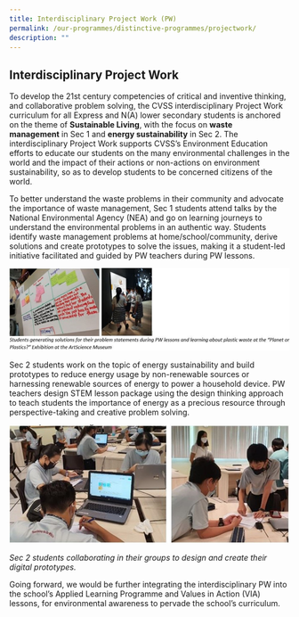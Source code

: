 ```yaml
---
title: Interdisciplinary Project Work (PW)
permalink: /our-programmes/distinctive-programmes/projectwork/
description: ""
---
```

##      Interdisciplinary Project Work

To develop the 21st century competencies of critical and inventive thinking, and collaborative problem solving, the CVSS interdisciplinary Project Work curriculum for all Express and N(A) lower secondary students is anchored on the theme of **Sustainable Living**, with the focus on **waste management** in Sec 1 and **energy sustainability** in Sec 2. The interdisciplinary Project Work supports CVSS’s Environment Education efforts to educate our students on the many environmental challenges in the world and the impact of their actions or non-actions on environment sustainability, so as to develop students to be concerned citizens of the world.

To better understand the waste problems in their community and advocate the importance of waste management, Sec 1 students attend talks by the National Environmental Agency (NEA) and go on learning journeys to understand the environmental problems in an authentic way. Students identify waste management problems at home/school/community, derive solutions and create prototypes to solve the issues, making it a student-led initiative facilitated and guided by PW teachers during PW lessons.

![](/images/2023%20Distinctive%20Programmes/Integrated%20Project%20Work/projectw1.jpg)

Sec 2 students work on the topic of energy sustainability and build prototypes to reduce energy usage by non-renewable sources or harnessing renewable sources of energy to power a household device. PW teachers design STEM lesson package using the design thinking approach to teach students the importance of energy as a precious resource through perspective-taking and creative problem solving.

![](/images/2023%20Distinctive%20Programmes/Integrated%20Project%20Work/projectw2.jpg)

_Sec 2 students collaborating in their groups to design and create their digital prototypes._

Going forward, we would be further integrating the interdisciplinary PW into the school’s Applied Learning Programme and Values in Action (VIA) lessons, for environmental awareness to pervade the school’s curriculum.